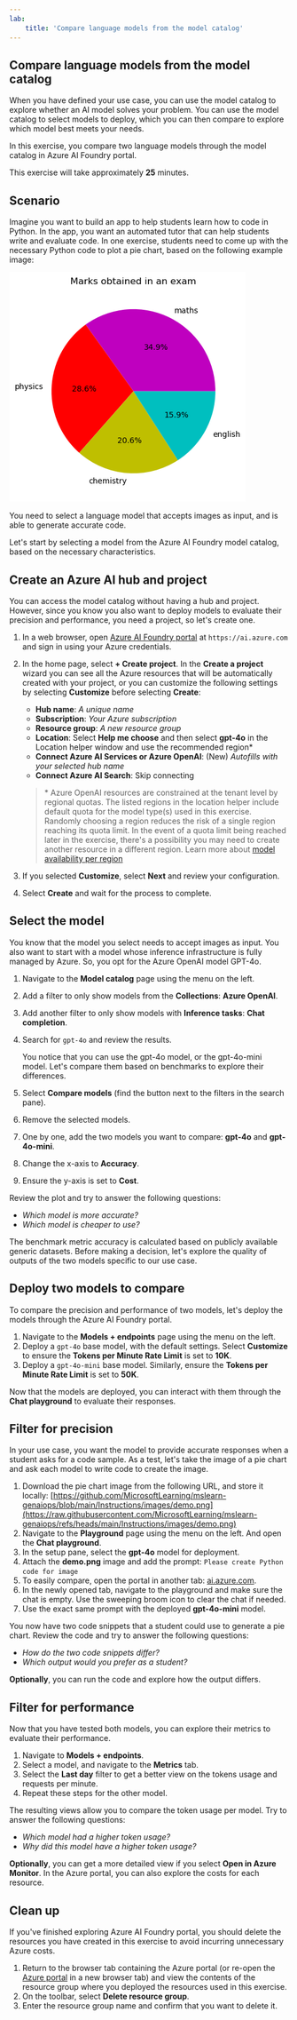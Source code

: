 ```yaml
---
lab:
    title: 'Compare language models from the model catalog'
---
```


## Compare language models from the model catalog

When you have defined your use case, you can use the model catalog to explore whether an AI model solves your problem. You can use the model catalog to select models to deploy, which you can then compare to explore which model best meets your needs.

In this exercise, you compare two language models through the model catalog in Azure AI Foundry portal.

This exercise will take approximately **25** minutes.

## Scenario

Imagine you want to build an app to help students learn how to code in Python. In the app, you want an automated tutor that can help students write and evaluate code. In one exercise, students need to come up with the necessary Python code to plot a pie chart, based on the following example image:

![Pie chart showing marks obtained in an exam with sections for maths (34.9%), physics (28.6%), chemistry (20.6%), and English (15.9%)](./images/demo.png)

You need to select a language model that accepts images as input, and is able to generate accurate code.

Let's start by selecting a model from the Azure AI Foundry model catalog, based on the necessary characteristics.

## Create an Azure AI hub and project

You can access the model catalog without having a hub and project. However, since you know you also want to deploy models to evaluate their precision and performance, you need a project, so let's create one.

1. In a web browser, open [Azure AI Foundry portal](https://ai.azure.com) at `https://ai.azure.com` and sign in using your Azure credentials.

1. In the home page, select **+ Create project**. In the **Create a project** wizard you can see all the Azure resources that will be automatically created with your project, or you can customize the following settings by selecting **Customize** before selecting **Create**:

    - **Hub name**: *A unique name*
    - **Subscription**: *Your Azure subscription*
    - **Resource group**: *A new resource group*
    - **Location**: Select **Help me choose** and then select **gpt-4o** in the Location helper window and use the recommended region\*
    - **Connect Azure AI Services or Azure OpenAI**: (New) *Autofills with your selected hub name*
    - **Connect Azure AI Search**: Skip connecting

    > \* Azure OpenAI resources are constrained at the tenant level by regional quotas. The listed regions in the location helper include default quota for the model type(s) used in this exercise. Randomly choosing a region reduces the risk of a single region reaching its quota limit. In the event of a quota limit being reached later in the exercise, there's a possibility you may need to create another resource in a different region. Learn more about [model availability per region](https://learn.microsoft.com/azure/ai-services/openai/concepts/models#gpt-35-turbo-model-availability)

1. If you selected **Customize**, select **Next** and review your configuration.
1. Select **Create** and wait for the process to complete.

## Select the model

You know that the model you select needs to accept images as input. You also want to start with a model whose inference infrastructure is fully managed by Azure. So, you opt for the Azure OpenAI model GPT-4o.

1. Navigate to the **Model catalog** page using the menu on the left.
1. Add a filter to only show models from the **Collections**: **Azure OpenAI**.
1. Add another filter to only show models with **Inference tasks**: **Chat completion**.
1. Search for `gpt-4o` and review the results.

    You notice that you can use the gpt-4o model, or the gpt-4o-mini model. Let's compare them based on benchmarks to explore their differences.

1. Select **Compare models** (find the button next to the filters in the search pane).
1. Remove the selected models.
1. One by one, add the two models you want to compare: **gpt-4o** and **gpt-4o-mini**.
1. Change the x-axis to **Accuracy**.
1. Ensure the y-axis is set to **Cost**.

Review the plot and try to answer the following questions:

- *Which model is more accurate?*
- *Which model is cheaper to use?*

The benchmark metric accuracy is calculated based on publicly available generic datasets. Before making a decision, let's explore the quality of outputs of the two models specific to our use case.

## Deploy two models to compare

To compare the precision and performance of two models, let's deploy the models through the Azure AI Foundry portal.

1. Navigate to the **Models + endpoints** page using the menu on the left.
1. Deploy a `gpt-4o` base model, with the default settings. Select **Customize** to ensure the **Tokens per Minute Rate Limit** is set to **10K**.
1. Deploy a `gpt-4o-mini` base model. Similarly, ensure the **Tokens per Minute Rate Limit** is set to **50K**.

Now that the models are deployed, you can interact with them through the **Chat playground** to evaluate their responses.

## Filter for precision

In your use case, you want the model to provide accurate responses when a student asks for a code sample. As a test, let's take the image of a pie chart and ask each model to write code to create the image.

1. Download the pie chart image from the following URL, and store it locally: [https://github.com/MicrosoftLearning/mslearn-genaiops/blob/main/Instructions/images/demo.png](https://raw.githubusercontent.com/MicrosoftLearning/mslearn-genaiops/refs/heads/main/Instructions/images/demo.png)
1. Navigate to the **Playground** page using the menu on the left. And open the **Chat playground**.
1. In the setup pane, select the **gpt-4o** model for deployment.
1. Attach the **demo.png** image and add the prompt: `Please create Python code for image`
1. To easily compare, open the portal in another tab: [ai.azure.com](ai.azure.com).
1. In the newly opened tab, navigate to the playground and make sure the chat is empty. Use the sweeping broom icon to clear the chat if needed.
1. Use the exact same prompt with the deployed **gpt-4o-mini** model.

You now have two code snippets that a student could use to generate a pie chart. Review the code and try to answer the following questions:

- *How do the two code snippets differ?*
- *Which output would you prefer as a student?*

**Optionally**, you can run the code and explore how the output differs.

## Filter for performance

Now that you have tested both models, you can explore their metrics to evaluate their performance.

1. Navigate to **Models + endpoints**.
1. Select a model, and navigate to the **Metrics** tab.
1. Select the **Last day** filter to get a better view on the tokens usage and requests per minute.
1. Repeat these steps for the other model.

The resulting views allow you to compare the token usage per model. Try to answer the following questions:

- *Which model had a higher token usage?*
- *Why did this model have a higher token usage?*

**Optionally**, you can get a more detailed view if you select **Open in Azure Monitor**. In the Azure portal, you can also explore the costs for each resource.

## Clean up

If you've finished exploring Azure AI Foundry portal, you should delete the resources you have created in this exercise to avoid incurring unnecessary Azure costs.

1. Return to the browser tab containing the Azure portal (or re-open the [Azure portal](https://portal.azure.com?azure-portal=true) in a new browser tab) and view the contents of the resource group where you deployed the resources used in this exercise.
1. On the toolbar, select **Delete resource group**.
1. Enter the resource group name and confirm that you want to delete it.
